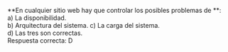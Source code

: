 **En cualquier sitio web hay que controlar los posibles problemas de **:  
a) La disponibilidad.  
b) Arquitectura del sistema. 
c) La carga del sistema.  
d) Las tres son correctas.  
Respuesta correcta: D 
